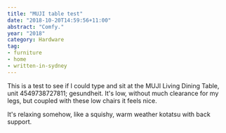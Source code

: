 ```yaml
---
title: "MUJI table test"
date: "2018-10-20T14:59:56+11:00"
abstract: "Comfy."
year: "2018"
category: Hardware
tag:
- furniture
- home
- written-in-sydney
---
```

This is a test to see if I could type and sit at the MUJI Living Dining Table, unit 4549738727811; gesundheit. It's low, without much clearance for my legs, but coupled with these low chairs it feels nice.

It's relaxing somehow, like a squishy, warm weather kotatsu with back support.

